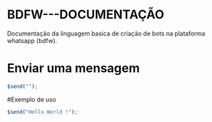 # BDFW---DOCUMENTAÇÃO
Documentação da linguagem basica de criação de bots na plataforma whatsapp (bdfw).

# Enviar uma mensagem
```js
$send("");
```

#Exemplo de uso
````js
$send("Hello World !");
````
